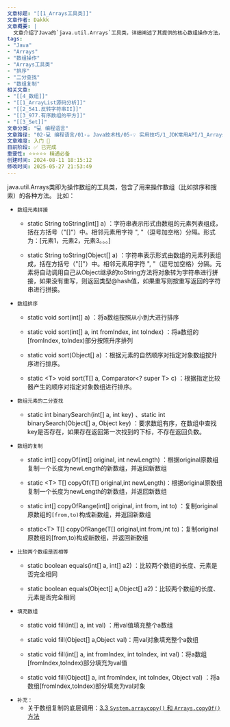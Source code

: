 ```yaml
---
文章标题: "[[1_Arrays工具类]]" 
文章作者: Dakkk
文章概要: |
  文章介绍了Java的`java.util.Arrays`工具类，详细阐述了其提供的核心数组操作方法，包括字符串表示、排序、二分查找、复制、比较和填充。它是Java数组编程的实用指南。
tags:
- "Java"
- "Arrays"
- "数组操作"
- "Arrays工具类"
- "排序"
- "二分查找"
- "数组复制"
相关文章:
- "[[4_数组]]"
- "[[1_ArrayList源码分析]]"
- "[[2_541.反转字符串II]]"
- "[[3_977.有序数组的平方]]"
- "[[3_Set]]"
文章分类: "💻 编程语言"
文章路径: "02-💻 编程语言/01-☕ Java技术栈/05-💡 实用技巧/1_JDK常用API/1_Arrays工具类.md"
文章难度: 入门 🌱
目前阶段: ✅ 已完成
重要性: ⭐⭐⭐⭐⭐ 精通必备
创建时间: 2024-08-11 18:15:12
修改时间: 2025-05-27 21:53:49
---
```


java.util.Arrays类即为操作数组的工具类，包含了用来操作数组（比如排序和搜索）的各种方法。 比如：

* `数组元素拼接`
  * static String toString(int\[] a) ：字符串表示形式由数组的元素列表组成，括在方括号（"\[]"）中。相邻元素用字符 ", "（逗号加空格）分隔。形式为：\[元素1，元素2，元素3。。。]

  * static String toString(Object\[] a) ：字符串表示形式由数组的元素列表组成，括在方括号（"\[]"）中。相邻元素用字符 ", "（逗号加空格）分隔。元素将自动调用自己从Object继承的toString方法将对象转为字符串进行拼接，如果没有重写，则返回类型@hash值，如果重写则按重写返回的字符串进行拼接。

* `数组排序`
  * static void sort(int\[] a) ：将a数组按照从小到大进行排序

  * static void sort(int\[] a, int fromIndex, int toIndex) ：将a数组的\[fromIndex, toIndex)部分按照升序排列

  * static void sort(Object\[] a) ：根据元素的自然顺序对指定对象数组按升序进行排序。

  * static \<T> void sort(T\[] a, Comparator\<? super T> c) ：根据指定比较器产生的顺序对指定对象数组进行排序。

* `数组元素的二分查找`
  * static int binarySearch(int\[] a, int key)  、static int binarySearch(Object\[] a, Object key) ：要求数组有序，在数组中查找key是否存在，如果存在返回第一次找到的下标，不存在返回负数。

* `数组的复制`
  * static int\[] copyOf(int\[] original, int newLength)  ：根据original原数组复制一个长度为newLength的新数组，并返回新数组

  * static \<T> T\[] copyOf(T\[] original,int newLength)：根据original原数组复制一个长度为newLength的新数组，并返回新数组

  * static int\[] copyOfRange(int\[] original, int from, int to) ：复制original原数组的`[from,to)`构成新数组，并返回新数组

  * static\<T> T\[] copyOfRange(T\[] original,int from,int to)：复制original原数组的\[from,to)构成新数组，并返回新数组

* `比较两个数组是否相等`
  * static boolean equals(int\[] a, int\[] a2) ：比较两个数组的长度、元素是否完全相同

  * static boolean equals(Object\[] a,Object\[] a2)：比较两个数组的长度、元素是否完全相同

* `填充数组`
  * static void fill(int\[] a, int val) ：用val值填充整个a数组

  * static void fill(Object\[] a,Object val)：用val对象填充整个a数组

  * static void fill(int\[] a, int fromIndex, int toIndex, int val)：将a数组\[fromIndex,toIndex)部分填充为val值

  * static void fill(Object\[] a, int fromIndex, int toIndex, Object val) ：将a数组\[fromIndex,toIndex)部分填充为val对象

- `补充：`
	- 关于数组复制的底层调用：[3.3 `System.arraycopy()` 和 `Arrays.copyOf()`方法](../../../../11-🎉%20面试/1_JavaGuide/1_Java面试题/2_集合源码分析‼️‼️/1_ArrayList源码分析.md#3.3%20`System.arraycopy()`%20和%20`Arrays.copyOf()`方法)